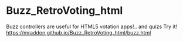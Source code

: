# Buzz_RetroVoting_html
Buzz controllers are useful for HTML5 votation apps!.. and quizs
Try it!
https://mraddon.github.io/Buzz_RetroVoting_html/buzz.html
